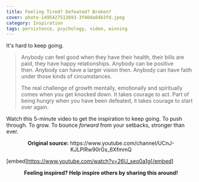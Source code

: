 ```yaml
---
title: Feeling Tired? Defeated? Broken?
cover: photo-1495427513693-3f40da04b3fd.jpeg
category: Inspiration
tags: persistence, psychology, video, winning
---
```


It's hard to keep going.

> Anybody can feel good when they have their health, their bills are paid, they have happy
> relationships. Anybody can be positive then. Anybody can have a larger vision then. Anybody can
> have faith under those kinds of circumstances.
>
> The real challenge of growth mentally, emotionally and spiritually comes when you get knocked
> down. It takes courage to act. Part of being hungry when you have been defeated, it takes courage
> to start over again.

Watch this 5-minute video to get the inspiration to keep going. To push through. To grow. To bounce *forward* from your setbacks, stronger than ever.

<p style="text-align: center;"><strong>Original source:</strong> https://www.youtube.com/channel/UCnJ-KJLPlRw90rGs_6XfmmQ</p>

[embed]https://www.youtube.com/watch?v=26U_seo0a1g[/embed]

<p style="text-align: center;"><strong>Feeling inspired? Help inspire others by sharing this around!</strong></p>
